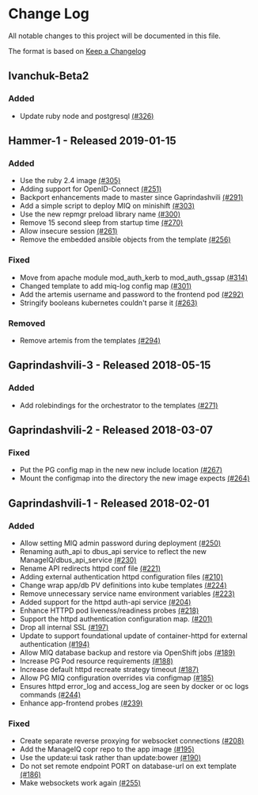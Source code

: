 # Change Log

All notable changes to this project will be documented in this file.

The format is based on [Keep a Changelog](http://keepachangelog.com/en/1.0.0/)


## Ivanchuk-Beta2

### Added
- Update ruby node and postgresql [(#326)](https://github.com/ManageIQ/manageiq-pods/pull/326)

## Hammer-1 - Released 2019-01-15

### Added
- Use the ruby 2.4 image [(#305)](https://github.com/ManageIQ/manageiq-pods/pull/305)
- Adding support for OpenID-Connect [(#251)](https://github.com/ManageIQ/manageiq-pods/pull/251)
- Backport enhancements made to master since Gaprindashvili [(#291)](https://github.com/ManageIQ/manageiq-pods/pull/291)
- Add a simple script to deploy MIQ on minishift [(#303)](https://github.com/ManageIQ/manageiq-pods/pull/303)
- Use the new repmgr preload library name [(#300)](https://github.com/ManageIQ/manageiq-pods/pull/300)
- Remove 15 second sleep from startup time [(#270)](https://github.com/ManageIQ/manageiq-pods/pull/270)
- Allow insecure session [(#261)](https://github.com/ManageIQ/manageiq-pods/pull/261)
- Remove the embedded ansible objects from the template [(#256)](https://github.com/ManageIQ/manageiq-pods/pull/256)

### Fixed
- Move from apache module mod_auth_kerb to mod_auth_gssap [(#314)](https://github.com/ManageIQ/manageiq-pods/pull/314)
- Changed template to add miq-log config map [(#301)](https://github.com/ManageIQ/manageiq-pods/pull/301)
- Add the artemis username and password to the frontend pod [(#292)](https://github.com/ManageIQ/manageiq-pods/pull/292)
- Stringify booleans kubernetes couldn't parse it [(#263)](https://github.com/ManageIQ/manageiq-pods/pull/263)

### Removed
- Remove artemis from the templates [(#294)](https://github.com/ManageIQ/manageiq-pods/pull/294)

## Gaprindashvili-3 - Released 2018-05-15

### Added
- Add rolebindings for the orchestrator to the templates [(#271)](https://github.com/ManageIQ/manageiq-pods/pull/271)

## Gaprindashvili-2 - Released 2018-03-07

### Fixed
- Put the PG config map in the new new include location [(#267)](https://github.com/ManageIQ/manageiq-pods/pull/267)
- Mount the configmap into the directory the new image expects [(#264)](https://github.com/ManageIQ/manageiq-pods/pull/264)

## Gaprindashvili-1 - Released 2018-02-01

### Added
- Allow setting MIQ admin password during deployment [(#250)](https://github.com/ManageIQ/manageiq-pods/pull/250)
- Renaming auth_api to dbus_api service to reflect the new ManageIQ/dbus_api_service [(#230)](https://github.com/ManageIQ/manageiq-pods/pull/230)
- Rename API redirects httpd conf file [(#221)](https://github.com/ManageIQ/manageiq-pods/pull/221)
- Adding external authentication httpd configuration files [(#210)](https://github.com/ManageIQ/manageiq-pods/pull/210)
- Change wrap app/db PV definitions into kube templates [(#224)](https://github.com/ManageIQ/manageiq-pods/pull/224)
- Remove unnecessary service name environment variables [(#223)](https://github.com/ManageIQ/manageiq-pods/pull/223)
- Added support for the httpd auth-api service [(#204)](https://github.com/ManageIQ/manageiq-pods/pull/204)
- Enhance HTTPD pod liveness/readiness probes [(#218)](https://github.com/ManageIQ/manageiq-pods/pull/218)
- Support the httpd authentication configuration map. [(#201)](https://github.com/ManageIQ/manageiq-pods/pull/201)
- Drop all internal SSL [(#197)](https://github.com/ManageIQ/manageiq-pods/pull/197)
- Update to support foundational update of container-httpd for external authentication [(#194)](https://github.com/ManageIQ/manageiq-pods/pull/194)
- Allow MIQ database backup and restore via OpenShift jobs [(#189)](https://github.com/ManageIQ/manageiq-pods/pull/189)
- Increase PG Pod resource requirements [(#188)](https://github.com/ManageIQ/manageiq-pods/pull/188)
- Increase default httpd recreate strategy timeout [(#187)](https://github.com/ManageIQ/manageiq-pods/pull/187)
- Allow PG MIQ configuration overrides via configmap [(#185)](https://github.com/ManageIQ/manageiq-pods/pull/185)
- Ensures httpd error_log and access_log are seen by docker or oc logs commands [(#244)](https://github.com/ManageIQ/manageiq-pods/pull/244)
- Enhance app-frontend probes [(#239)](https://github.com/ManageIQ/manageiq-pods/pull/239)

### Fixed
- Create separate reverse proxying for websocket connections [(#208)](https://github.com/ManageIQ/manageiq-pods/pull/208)
- Add the ManageIQ copr repo to the app image [(#195)](https://github.com/ManageIQ/manageiq-pods/pull/195)
- Use the update:ui task rather than update:bower [(#190)](https://github.com/ManageIQ/manageiq-pods/pull/190)
- Do not set remote endpoint PORT on database-url on ext template [(#186)](https://github.com/ManageIQ/manageiq-pods/pull/186)
- Make websockets work again [(#255)](https://github.com/ManageIQ/manageiq-pods/pull/255)
